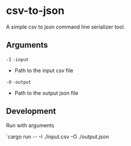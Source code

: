 # csv-to-json

A simple csv to json command line serializer tool.

## Arguments

`-I` `-input`

- Path to the input csv file

`-O` `-output`

- Path to the output json file

## Development

Run with arguments

`cargo run -- -I ./input.csv -O ./output.json
